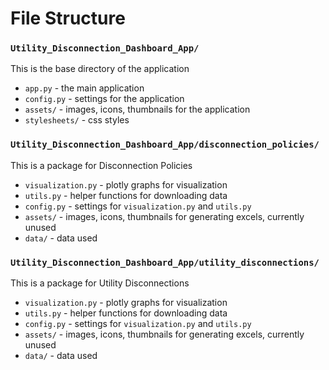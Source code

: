 # File Structure
### `Utility_Disconnection_Dashboard_App/`
This is the base directory of the application
- `app.py` - the main application  
- `config.py` - settings for the application  
- `assets/` - images, icons, thumbnails for the application  
- `stylesheets/` - css styles  

### `Utility_Disconnection_Dashboard_App/disconnection_policies/`
This is a package for Disconnection Policies
- `visualization.py` - plotly graphs for visualization
- `utils.py` - helper functions for downloading data  
- `config.py` - settings for `visualization.py` and `utils.py`  
- `assets/` - images, icons, thumbnails for generating excels, currently unused  
- `data/` - data used

### `Utility_Disconnection_Dashboard_App/utility_disconnections/`
This is a package for Utility Disconnections
- `visualization.py` - plotly graphs for visualization 
- `utils.py` - helper functions for downloading data  
- `config.py` - settings for `visualization.py` and `utils.py` 
- `assets/` - images, icons, thumbnails for generating excels, currently unused  
- `data/` - data used